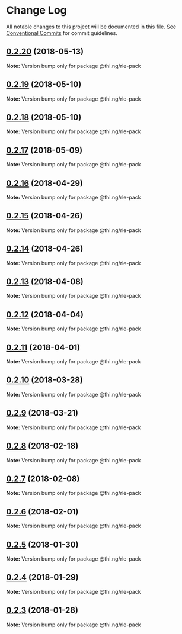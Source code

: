 # Change Log

All notable changes to this project will be documented in this file.
See [Conventional Commits](https://conventionalcommits.org) for commit guidelines.

<a name="0.2.20"></a>
## [0.2.20](https://github.com/thi-ng/umbrella/compare/@thi.ng/rle-pack@0.2.19...@thi.ng/rle-pack@0.2.20) (2018-05-13)




**Note:** Version bump only for package @thi.ng/rle-pack

<a name="0.2.19"></a>
## [0.2.19](https://github.com/thi-ng/umbrella/compare/@thi.ng/rle-pack@0.2.18...@thi.ng/rle-pack@0.2.19) (2018-05-10)




**Note:** Version bump only for package @thi.ng/rle-pack

<a name="0.2.18"></a>
## [0.2.18](https://github.com/thi-ng/umbrella/compare/@thi.ng/rle-pack@0.2.17...@thi.ng/rle-pack@0.2.18) (2018-05-10)




**Note:** Version bump only for package @thi.ng/rle-pack

<a name="0.2.17"></a>
## [0.2.17](https://github.com/thi-ng/umbrella/compare/@thi.ng/rle-pack@0.2.16...@thi.ng/rle-pack@0.2.17) (2018-05-09)




**Note:** Version bump only for package @thi.ng/rle-pack

<a name="0.2.16"></a>
## [0.2.16](https://github.com/thi-ng/umbrella/compare/@thi.ng/rle-pack@0.2.15...@thi.ng/rle-pack@0.2.16) (2018-04-29)




**Note:** Version bump only for package @thi.ng/rle-pack

<a name="0.2.15"></a>
## [0.2.15](https://github.com/thi-ng/umbrella/compare/@thi.ng/rle-pack@0.2.14...@thi.ng/rle-pack@0.2.15) (2018-04-26)




**Note:** Version bump only for package @thi.ng/rle-pack

<a name="0.2.14"></a>
## [0.2.14](https://github.com/thi-ng/umbrella/compare/@thi.ng/rle-pack@0.2.13...@thi.ng/rle-pack@0.2.14) (2018-04-26)




**Note:** Version bump only for package @thi.ng/rle-pack

<a name="0.2.13"></a>
## [0.2.13](https://github.com/thi-ng/umbrella/compare/@thi.ng/rle-pack@0.2.12...@thi.ng/rle-pack@0.2.13) (2018-04-08)




**Note:** Version bump only for package @thi.ng/rle-pack

<a name="0.2.12"></a>
## [0.2.12](https://github.com/thi-ng/umbrella/compare/@thi.ng/rle-pack@0.2.11...@thi.ng/rle-pack@0.2.12) (2018-04-04)




**Note:** Version bump only for package @thi.ng/rle-pack

<a name="0.2.11"></a>
## [0.2.11](https://github.com/thi-ng/umbrella/compare/@thi.ng/rle-pack@0.2.10...@thi.ng/rle-pack@0.2.11) (2018-04-01)




**Note:** Version bump only for package @thi.ng/rle-pack

<a name="0.2.10"></a>
## [0.2.10](https://github.com/thi-ng/umbrella/compare/@thi.ng/rle-pack@0.2.9...@thi.ng/rle-pack@0.2.10) (2018-03-28)




**Note:** Version bump only for package @thi.ng/rle-pack

<a name="0.2.9"></a>
## [0.2.9](https://github.com/thi-ng/umbrella/compare/@thi.ng/rle-pack@0.2.8...@thi.ng/rle-pack@0.2.9) (2018-03-21)




**Note:** Version bump only for package @thi.ng/rle-pack

<a name="0.2.8"></a>
## [0.2.8](https://github.com/thi-ng/umbrella/compare/@thi.ng/rle-pack@0.2.7...@thi.ng/rle-pack@0.2.8) (2018-02-18)




**Note:** Version bump only for package @thi.ng/rle-pack

<a name="0.2.7"></a>
## [0.2.7](https://github.com/thi-ng/umbrella/compare/@thi.ng/rle-pack@0.2.6...@thi.ng/rle-pack@0.2.7) (2018-02-08)




**Note:** Version bump only for package @thi.ng/rle-pack

<a name="0.2.6"></a>
## [0.2.6](https://github.com/thi-ng/umbrella/compare/@thi.ng/rle-pack@0.2.5...@thi.ng/rle-pack@0.2.6) (2018-02-01)




**Note:** Version bump only for package @thi.ng/rle-pack

<a name="0.2.5"></a>
## [0.2.5](https://github.com/thi-ng/umbrella/compare/@thi.ng/rle-pack@0.2.4...@thi.ng/rle-pack@0.2.5) (2018-01-30)




**Note:** Version bump only for package @thi.ng/rle-pack

<a name="0.2.4"></a>
## [0.2.4](https://github.com/thi-ng/umbrella/compare/@thi.ng/rle-pack@0.2.3...@thi.ng/rle-pack@0.2.4) (2018-01-29)




**Note:** Version bump only for package @thi.ng/rle-pack

<a name="0.2.3"></a>
## [0.2.3](https://github.com/thi-ng/umbrella/compare/@thi.ng/rle-pack@0.2.2...@thi.ng/rle-pack@0.2.3) (2018-01-28)




**Note:** Version bump only for package @thi.ng/rle-pack

